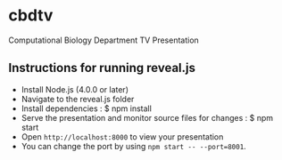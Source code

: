 # cbdtv
Computational Biology Department TV Presentation

## Instructions for running reveal.js

- Install Node.js (4.0.0 or later)
- Navigate to the reveal.js folder
- Install dependencies : $ npm install
- Serve the presentation and monitor source files for changes : $ npm start
- Open `http://localhost:8000` to view your presentation
- You can change the port by using `npm start -- --port=8001`.

